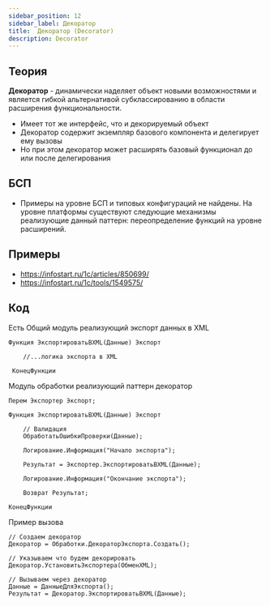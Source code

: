 ```yaml
---
sidebar_position: 12
sidebar_label: Декоратор
title:  Декоратор (Decorator)
description: Decorator
---
```

## Теория
**Декоратор** - динамически наделяет объект новыми возможностями и является гибкой альтернативой субклассированию в области расширения функциональности.
- Имеет тот же интерфейс, что и декорируемый объект
- Декоратор содержит экземпляр базового компонента и делегирует ему вызовы
- Но при этом декоратор может расширять базовый функционал до или после делегирования

## БСП
- Примеры на уровне БСП и типовых конфигураций не найдены. На уровне платформы существуют следующие механизмы реализующие данный паттерн: переопределение функций на уровне расширений.

## Примеры
- https://infostart.ru/1c/articles/850699/
- https://infostart.ru/1c/tools/1549575/

## Код

Есть Общий модуль реализующий экспорт данных в XML
```
Функция ЭкспортироватьВXML(Данные) Экспорт
  
    //...логика экспорта в XML

 КонецФункции
```

Модуль обработки реализующий паттерн декоратор
```
Перем Экспортер Экспорт; 

Функция ЭкспортироватьВXML(Данные) Экспорт

    // Валидация
    ОбработатьОшибкиПроверки(Данные); 
  
    Логирование.Информация("Начало экспорта");
  
    Результат = Экспортер.ЭкспортироватьВXML(Данные);
  
    Логирование.Информация("Окончание экспорта");
  
    Возврат Результат;
  
КонецФункции
```
Пример вызова
```
// Создаем декоратор
Декоратор = Обработки.ДекораторЭкспорта.Создать();
    
// Указываем что будем декорировать
Декоратор.УстановитьЭкспортера(ОбменXML);

// Вызываем через декоратор
Данные = ДанныеДляЭкспорта();
Результат = Декоратор.ЭкспортироватьВXML(Данные);
```
